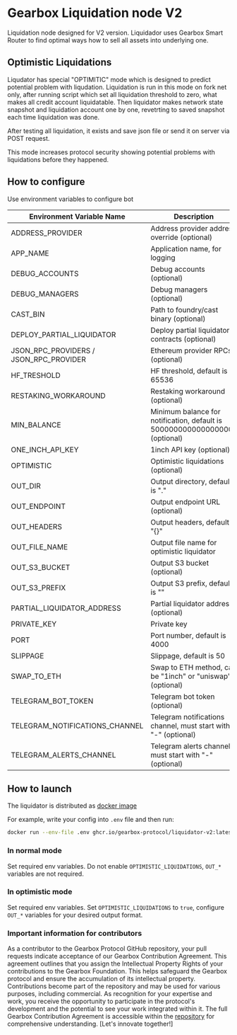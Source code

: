 # Gearbox Liquidation node V2

Liquidation node designed for V2 version. Liquidador uses Gearbox Smart Router to find optimal ways how to sell all assets into underlying one.

## Optimistic Liquidations

Liqudator has special "OPTIMITIC" mode which is designed to predict potential problem with liqudation. Liquidation is run in this mode on fork net only, after running script which set all liquidation threshold to zero, what makes all credit account liquidatable. Then liquidator makes network state snapshot and liquidation account one by one, revetrting to saved snapshot each time liquidation was done.

After testing all liquidation, it exists and save json file or send it on server via POST request.

This mode increases protocol security showing potential problems with liquidations before they happened.

## How to configure

Use environment variables to configure bot

| Environment Variable Name              | Description                                                                 |
| -------------------------------------- | --------------------------------------------------------------------------- |
| ADDRESS_PROVIDER                       | Address provider address override (optional)                                |
| APP_NAME                               | Application name, for logging                                               |
| DEBUG_ACCOUNTS                         | Debug accounts (optional)                                                   |
| DEBUG_MANAGERS                         | Debug managers (optional)                                                   |
| CAST_BIN                               | Path to foundry/cast binary (optional)                                      |
| DEPLOY_PARTIAL_LIQUIDATOR              | Deploy partial liquidator contracts (optional)                              |
| JSON_RPC_PROVIDERS / JSON_RPC_PROVIDER | Ethereum provider RPCs (optional)                                           |
| HF_TRESHOLD                            | HF threshold, default is 65536                                              |
| RESTAKING_WORKAROUND                   | Restaking workaround (optional)                                             |
| MIN_BALANCE                            | Minimum balance for notification, default is 500000000000000000n (optional) |
| ONE_INCH_API_KEY                       | 1inch API key (optional)                                                    |
| OPTIMISTIC                             | Optimistic liquidations (optional)                                          |
| OUT_DIR                                | Output directory, default is "."                                            |
| OUT_ENDPOINT                           | Output endpoint URL (optional)                                              |
| OUT_HEADERS                            | Output headers, default is "{}"                                             |
| OUT_FILE_NAME                          | Output file name for optimistic liquidator                                  |
| OUT_S3_BUCKET                          | Output S3 bucket (optional)                                                 |
| OUT_S3_PREFIX                          | Output S3 prefix, default is ""                                             |
| PARTIAL_LIQUIDATOR_ADDRESS             | Partial liquidator address (optional)                                       |
| PRIVATE_KEY                            | Private key                                                                 |
| PORT                                   | Port number, default is 4000                                                |
| SLIPPAGE                               | Slippage, default is 50                                                     |
| SWAP_TO_ETH                            | Swap to ETH method, can be "1inch" or "uniswap" (optional)                  |
| TELEGRAM_BOT_TOKEN                     | Telegram bot token (optional)                                               |
| TELEGRAM_NOTIFICATIONS_CHANNEL         | Telegram notifications channel, must start with "-" (optional)              |
| TELEGRAM_ALERTS_CHANNEL                | Telegram alerts channel, must start with "-" (optional)                     |

## How to launch

The liquidator is distributed as [docker image](https://github.com/Gearbox-protocol/liquidator-v2/pkgs/container/liquidator-v2)

For example, write your config into `.env` file and then run:

```bash
docker run --env-file .env ghcr.io/gearbox-protocol/liquidator-v2:latest
```

### In normal mode

Set required env variables. Do not enable `OPTIMISTIC_LIQUIDATIONS`, `OUT_*` variables are not required.

### In optimistic mode

Set required env variables. Set `OPTIMISTIC_LIQUIDATIONS` to `true`, configure `OUT_*` variables for your desired output format.

### Important information for contributors

As a contributor to the Gearbox Protocol GitHub repository, your pull requests indicate acceptance of our Gearbox Contribution Agreement. This agreement outlines that you assign the Intellectual Property Rights of your contributions to the Gearbox Foundation. This helps safeguard the Gearbox protocol and ensure the accumulation of its intellectual property. Contributions become part of the repository and may be used for various purposes, including commercial. As recognition for your expertise and work, you receive the opportunity to participate in the protocol's development and the potential to see your work integrated within it. The full Gearbox Contribution Agreement is accessible within the [repository](/ContributionAgreement) for comprehensive understanding. [Let's innovate together!]
